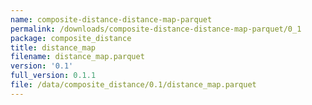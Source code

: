 ```yaml
---
name: composite-distance-distance-map-parquet
permalink: /downloads/composite-distance-distance-map-parquet/0_1
package: composite_distance
title: distance_map
filename: distance_map.parquet
version: '0.1'
full_version: 0.1.1
file: /data/composite_distance/0.1/distance_map.parquet
---
```

